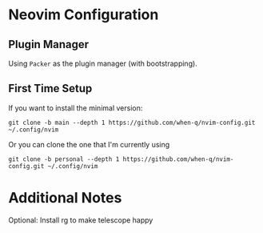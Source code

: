 # Neovim Configuration
## Plugin Manager
Using `Packer` as the plugin manager (with bootstrapping).

## First Time Setup
If you want to install the minimal version:
```
git clone -b main --depth 1 https://github.com/when-q/nvim-config.git ~/.config/nvim
```
Or you can clone the one that I'm currently using
```
git clone -b personal --depth 1 https://github.com/when-q/nvim-config.git ~/.config/nvim
```

# Additional Notes
Optional: Install rg to make telescope happy
